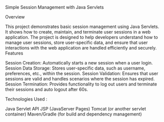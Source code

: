 Simple Session Management with Java Servlets

Overview

This project demonstrates basic session management using Java Servlets. It shows how to create, maintain, and terminate user sessions in a web application. The project is designed to help developers understand how to manage user sessions, store user-specific data, and ensure that user interactions with the web application are handled efficiently and securely.
Features

Session Creation: Automatically starts a new session when a user login.
Session Data Storage: Stores user-specific data, such as username, preferences, etc., within the session.
Session Validation: Ensures that user sessions are valid and handles scenarios where the session has expired.
Session Termination: Provides functionality to log out users and terminate their sessions and auto logout after 60s.


Technologies Used : 

Java Servlet API
JSP (JavaServer Pages)
Tomcat (or another servlet container)
Maven/Gradle (for build and dependency management)
